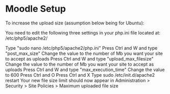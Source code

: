 # Moodle Setup



To increase the upload size (assumption below being for Ubuntu):

You need to edit the following three settings in your php.ini file located at: /etc/php5/apache2/

Type "sudo nano /etc/php5/apache2/php.ini"
Press Ctrl and W and type "post_max_size"
Change the value to the number of Mb you want your site to accept as uploads
Press Ctrl and W and type "upload_max_filesize"
Change the value to the number of Mb you want your site to accept as uploads
Press Ctrl and W and type "max_execution_time"
Change the value to 600
Press Ctrl and O
Press Ctrl and X
Type sudo /etc/init.d/apache2 restart
Your new file size limit should now appear in Administration > Security > Site Policies > Maximum uploaded file size


